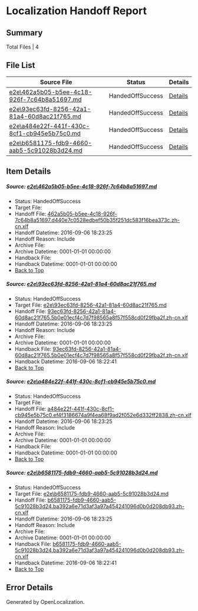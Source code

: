 # <a name='report-top'></a> Localization Handoff Report

## Summary
 Total Files | 4

## File List
 Source File | Status | Details 
 ----------- | ------ | ------- 
 [e2e\462a5b05-b5ee-4c18-926f-7c64b8a51697.md](https://github.com/OpenLocalizationTestOrg/ol-test0/blob/54021cd4a590284fdc97d5b563303916a56d9c9a/e2e/462a5b05-b5ee-4c18-926f-7c64b8a51697.md) | HandedOffSuccess | [Details](#c9632c966a5fc2bc7e76fb49774a11d094e728204)
 [e2e\93ec63fd-8256-42a1-81a4-60d8ac21f765.md](https://github.com/OpenLocalizationTestOrg/ol-test0/blob/102f4e5c9cf56fe86dde56390ff73ea4d22261d2/e2e/93ec63fd-8256-42a1-81a4-60d8ac21f765.md) | HandedOffSuccess | [Details](#08cb65bd678035863fb9b3572582453a1a8d1b275)
 [e2e\a484e22f-441f-430c-8cf1-cb945e5b75c0.md](https://github.com/OpenLocalizationTestOrg/ol-test0/blob/a5c46c263b41ad26ea2444505d4906830ff081af/e2e/a484e22f-441f-430c-8cf1-cb945e5b75c0.md) | HandedOffSuccess | [Details](#bab5f022b140ba25b2c9da89e9775b8475c060436)
 [e2e\b6581175-fdb9-4660-aab5-5c91028b3d24.md](https://github.com/OpenLocalizationTestOrg/ol-test0/blob/d5a4c93aa62bfa888ef51cac6a745d9084e3b463/e2e/b6581175-fdb9-4660-aab5-5c91028b3d24.md) | HandedOffSuccess | [Details](#a99cd44072a008c7f9e5ac5964794a578652cb147)

## Item Details
##### <a name='c9632c966a5fc2bc7e76fb49774a11d094e728204'></a> Source: [e2e\462a5b05-b5ee-4c18-926f-7c64b8a51697.md](https://github.com/OpenLocalizationTestOrg/ol-test0/blob/54021cd4a590284fdc97d5b563303916a56d9c9a/e2e/462a5b05-b5ee-4c18-926f-7c64b8a51697.md)
* Status: HandedOffSuccess
* Target File: 
* Handoff File: [462a5b05-b5ee-4c18-926f-7c64b8a51697.d440e7c0528edbef50b35f251dc583f16bea373c.zh-cn.xlf](https://github.com/OpenLocalizationTestOrg/ol-test0-handoff/blob/f831f4ca3d65fcf17fb941db8bd9ed84fb396aac/ol-handoff/OpenLocalizationTestOrg/ol-test0-zhcn/ci/ht/462a5b05-b5ee-4c18-926f-7c64b8a51697.d440e7c0528edbef50b35f251dc583f16bea373c.zh-cn.xlf)
* Handoff Datetime: 2016-09-06 18:23:25
* Handoff Reason: Include
* Archive File: 
* Archive Datetime: 0001-01-01 00:00:00
* Handback File: 
* Handback Datetime: 0001-01-01 00:00:00
* [Back to Top](#report-top)

##### <a name='08cb65bd678035863fb9b3572582453a1a8d1b275'></a> Source: [e2e\93ec63fd-8256-42a1-81a4-60d8ac21f765.md](https://github.com/OpenLocalizationTestOrg/ol-test0/blob/102f4e5c9cf56fe86dde56390ff73ea4d22261d2/e2e/93ec63fd-8256-42a1-81a4-60d8ac21f765.md)
* Status: HandedOffSuccess
* Target File: [e2e\93ec63fd-8256-42a1-81a4-60d8ac21f765.md](https://github.com/OpenLocalizationTestOrg/ol-test0-zhcn/blob/2ca195628ea312b188b767f2d2cddac0a73f8f3e/e2e/93ec63fd-8256-42a1-81a4-60d8ac21f765.md)
* Handoff File: [93ec63fd-8256-42a1-81a4-60d8ac21f765.5b0e01ecf4c7d7f98565a8f57f558cd0f29fba2f.zh-cn.xlf](https://github.com/OpenLocalizationTestOrg/ol-test0-handoff/blob/f831f4ca3d65fcf17fb941db8bd9ed84fb396aac/ol-handoff/OpenLocalizationTestOrg/ol-test0-zhcn/ci/ht/93ec63fd-8256-42a1-81a4-60d8ac21f765.5b0e01ecf4c7d7f98565a8f57f558cd0f29fba2f.zh-cn.xlf)
* Handoff Datetime: 2016-09-06 18:23:25
* Handoff Reason: Include
* Archive File: 
* Archive Datetime: 0001-01-01 00:00:00
* Handback File: [93ec63fd-8256-42a1-81a4-60d8ac21f765.5b0e01ecf4c7d7f98565a8f57f558cd0f29fba2f.zh-cn.xlf](https://github.com/OpenLocalizationTestOrg/ol-test0-handback/blob/fc45be0edb3f85491b878bcc3a546a29e96ab703/ol-handback/OpenLocalizationTestOrg/ol-test0-zhcn/ci/mt/93ec63fd-8256-42a1-81a4-60d8ac21f765.5b0e01ecf4c7d7f98565a8f57f558cd0f29fba2f.zh-cn.xlf)
* Handback Datetime: 2016-09-06 18:22:41
* [Back to Top](#report-top)

##### <a name='bab5f022b140ba25b2c9da89e9775b8475c060436'></a> Source: [e2e\a484e22f-441f-430c-8cf1-cb945e5b75c0.md](https://github.com/OpenLocalizationTestOrg/ol-test0/blob/a5c46c263b41ad26ea2444505d4906830ff081af/e2e/a484e22f-441f-430c-8cf1-cb945e5b75c0.md)
* Status: HandedOffSuccess
* Target File: 
* Handoff File: [a484e22f-441f-430c-8cf1-cb945e5b75c0.ef4f3186674a9f4ea68f9ad2f052e6d332ff2838.zh-cn.xlf](https://github.com/OpenLocalizationTestOrg/ol-test0-handoff/blob/f831f4ca3d65fcf17fb941db8bd9ed84fb396aac/ol-handoff/OpenLocalizationTestOrg/ol-test0-zhcn/ci/ht/a484e22f-441f-430c-8cf1-cb945e5b75c0.ef4f3186674a9f4ea68f9ad2f052e6d332ff2838.zh-cn.xlf)
* Handoff Datetime: 2016-09-06 18:23:25
* Handoff Reason: Include
* Archive File: 
* Archive Datetime: 0001-01-01 00:00:00
* Handback File: 
* Handback Datetime: 0001-01-01 00:00:00
* [Back to Top](#report-top)

##### <a name='a99cd44072a008c7f9e5ac5964794a578652cb147'></a> Source: [e2e\b6581175-fdb9-4660-aab5-5c91028b3d24.md](https://github.com/OpenLocalizationTestOrg/ol-test0/blob/d5a4c93aa62bfa888ef51cac6a745d9084e3b463/e2e/b6581175-fdb9-4660-aab5-5c91028b3d24.md)
* Status: HandedOffSuccess
* Target File: [e2e\b6581175-fdb9-4660-aab5-5c91028b3d24.md](https://github.com/OpenLocalizationTestOrg/ol-test0-zhcn/blob/2ca195628ea312b188b767f2d2cddac0a73f8f3e/e2e/b6581175-fdb9-4660-aab5-5c91028b3d24.md)
* Handoff File: [b6581175-fdb9-4660-aab5-5c91028b3d24.ba392a6e71d3af3a97a454241096d0b0d208db93.zh-cn.xlf](https://github.com/OpenLocalizationTestOrg/ol-test0-handoff/blob/f831f4ca3d65fcf17fb941db8bd9ed84fb396aac/ol-handoff/OpenLocalizationTestOrg/ol-test0-zhcn/ci/ht/b6581175-fdb9-4660-aab5-5c91028b3d24.ba392a6e71d3af3a97a454241096d0b0d208db93.zh-cn.xlf)
* Handoff Datetime: 2016-09-06 18:23:25
* Handoff Reason: Include
* Archive File: 
* Archive Datetime: 0001-01-01 00:00:00
* Handback File: [b6581175-fdb9-4660-aab5-5c91028b3d24.ba392a6e71d3af3a97a454241096d0b0d208db93.zh-cn.xlf](https://github.com/OpenLocalizationTestOrg/ol-test0-handback/blob/fc45be0edb3f85491b878bcc3a546a29e96ab703/ol-handback/OpenLocalizationTestOrg/ol-test0-zhcn/ci/mt/b6581175-fdb9-4660-aab5-5c91028b3d24.ba392a6e71d3af3a97a454241096d0b0d208db93.zh-cn.xlf)
* Handback Datetime: 2016-09-06 18:22:41
* [Back to Top](#report-top)


## Error Details

Generated by OpenLocalization.
